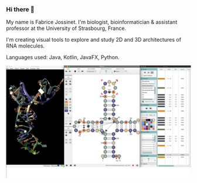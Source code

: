 ### Hi there 👋

My name is Fabrice Jossinet. I'm biologist, bioinformatician & assistant professor at the University of Strasbourg, France.

I'm creating visual tools to explore and study 2D and 3D architectures of RNA molecules.

Languages used: Java, Kotlin, JavaFX, Python.

![RNArtist](https://raw.githubusercontent.com/fjossinet/RNArtist/master/media/Capture%20d’écran%202021-01-28%20à%2007.56.07.png)


